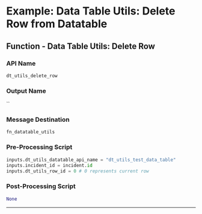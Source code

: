 <!--
    DO NOT MANUALLY EDIT THIS FILE
    THIS FILE IS AUTOMATICALLY GENERATED WITH resilient-sdk codegen
-->

# Example: Data Table Utils: Delete Row from Datatable

## Function - Data Table Utils: Delete Row

### API Name
`dt_utils_delete_row`

### Output Name
``

### Message Destination
`fn_datatable_utils`

### Pre-Processing Script
```python
inputs.dt_utils_datatable_api_name = "dt_utils_test_data_table"
inputs.incident_id = incident.id
inputs.dt_utils_row_id = 0 # 0 represents current row
```

### Post-Processing Script
```python
None
```

---

